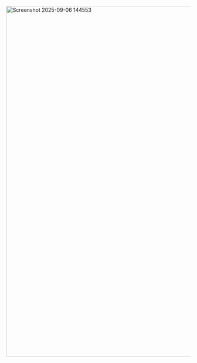 <img width="1919" height="957" alt="Screenshot 2025-09-06 144553" src="https://github.com/user-attachments/assets/70886bf5-b45f-4e47-87f4-948f7c0063be" />
